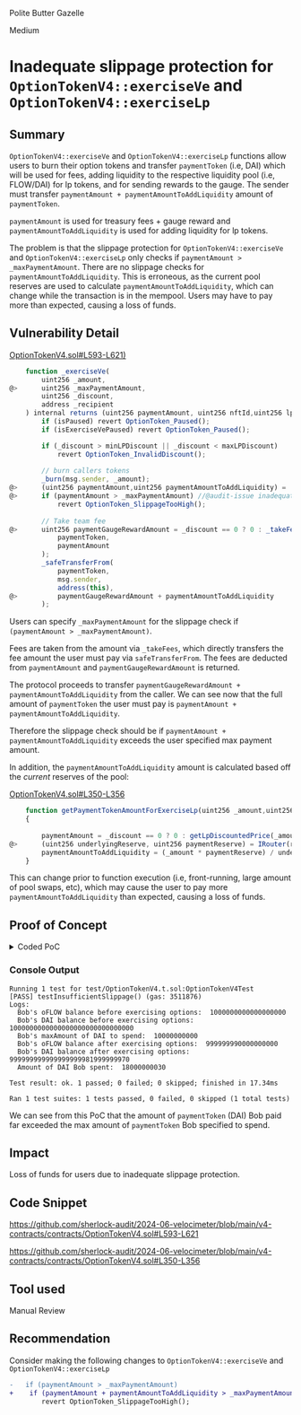 Polite Butter Gazelle

Medium

# Inadequate slippage protection for `OptionTokenV4::exerciseVe` and `OptionTokenV4::exerciseLp`

## Summary

`OptionTokenV4::exerciseVe` and `OptionTokenV4::exerciseLp` functions allow users to burn their option tokens and transfer `paymentToken` (i.e, DAI) which will be used for fees, adding liquidity to the respective liquidity pool (i.e, FLOW/DAI) for lp tokens, and for sending rewards to the gauge. The sender must transfer `paymentAmount + paymentAmountToAddLiquidity` amount of `paymentToken`.

`paymentAmount` is used for treasury fees + gauge reward and `paymentAmountToAddLiquidity` is used for adding liquidity for lp tokens.

The problem is that the slippage protection for `OptionTokenV4::exerciseVe` and `OptionTokenV4::exerciseLp` only checks if `paymentAmount > _maxPaymentAmount`. There are no slippage checks for `paymentAmountToAddLiquidity`. This is erroneous, as the current pool reserves are used to calculate `paymentAmountToAddLiquidity`, which can change while the transaction is in the mempool. Users may have to pay more than expected, causing a loss of funds.

## Vulnerability Detail

[OptionTokenV4.sol#L593-L621)](https://github.com/sherlock-audit/2024-06-velocimeter/blob/main/v4-contracts/contracts/OptionTokenV4.sol#L593-L621)
```javascript
    function _exerciseVe(
        uint256 _amount,
@>      uint256 _maxPaymentAmount,
        uint256 _discount,
        address _recipient
    ) internal returns (uint256 paymentAmount, uint256 nftId,uint256 lpAmount) {
        if (isPaused) revert OptionToken_Paused();
        if (isExerciseVePaused) revert OptionToken_Paused();

        if (_discount > minLPDiscount || _discount < maxLPDiscount)
            revert OptionToken_InvalidDiscount();
            
        // burn callers tokens
        _burn(msg.sender, _amount);
@>      (uint256 paymentAmount,uint256 paymentAmountToAddLiquidity) =  getPaymentTokenAmountForExerciseLp(_amount,_discount); // TODO decide if we want to have the curve or just always maxlock
@>      if (paymentAmount > _maxPaymentAmount) //@audit-issue inadequate slippage, as the user must pay paymentAmount + paymentAmountToAddLiquidity
            revert OptionToken_SlippageTooHigh();
          
        // Take team fee
@>      uint256 paymentGaugeRewardAmount = _discount == 0 ? 0 : _takeFees( //@audit take fees (which caller must pay)
            paymentToken,
            paymentAmount
        );
        _safeTransferFrom(
            paymentToken,
            msg.sender,
            address(this),
@>          paymentGaugeRewardAmount + paymentAmountToAddLiquidity
        );
```

Users can specify `_maxPaymentAmount` for the slippage check if `(paymentAmount > _maxPaymentAmount)`.

Fees are taken from the amount via `_takeFees`, which directly transfers the fee amount the user must pay via `safeTransferFrom`. The fees are deducted from `paymentAmount` and `paymentGaugeRewardAmount` is returned.

The protocol proceeds to transfer `paymentGaugeRewardAmount + paymentAmountToAddLiquidity` from the caller. We can see now that the full amount of `paymentToken` the user must pay is `paymentAmount + paymentAmountToAddLiquidity`.

Therefore the slippage check should be if `paymentAmount + paymentAmountToAddLiquidity` exceeds the user specified max payment amount.

In addition, the `paymentAmountToAddLiquidity` amount is calculated based off the *current* reserves of the pool:

[OptionTokenV4.sol#L350-L356](https://github.com/sherlock-audit/2024-06-velocimeter/blob/main/v4-contracts/contracts/OptionTokenV4.sol#L350-L356)
```javascript
    function getPaymentTokenAmountForExerciseLp(uint256 _amount,uint256 _discount) public view returns (uint256 paymentAmount, uint256 paymentAmountToAddLiquidity)
    {
       
        paymentAmount = _discount == 0 ? 0 : getLpDiscountedPrice(_amount, _discount);
@>      (uint256 underlyingReserve, uint256 paymentReserve) = IRouter(router).getReserves(underlyingToken, paymentToken, false);
        paymentAmountToAddLiquidity = (_amount * paymentReserve) / underlyingReserve;
    }
```

This can change prior to function execution (i.e, front-running, large amount of pool swaps, etc), which may cause the user to pay more `paymentAmountToAddLiquidity` than expected, causing a loss of funds.

## Proof of Concept

<details>
<summary>Coded PoC</summary>
<br>

Add the following to `test/OptionTokenV4.t.sol` and run `forge test --mt testInsufficientSlippage -vv`

```javascript
    function testInsufficientSlippage() public {
        vm.startPrank(address(owner));
        FLOW.approve(address(oFlowV4), TOKEN_1);
        // mint Option token to owner 2
        oFlowV4.mint(address(owner2), TOKEN_1);

        washTrades();
        vm.stopPrank();

        uint256 bobOflowBalanceBefore = oFlowV4.balanceOf(address(owner2));
        uint256 bobDaiBalanceBefore = DAI.balanceOf(address(owner2));
        uint256 maxAmount = 1e10;

        console.log("Bob's oFLOW balance before exercising options: ", bobOflowBalanceBefore);
        console.log("Bob's DAI balance before exercising options: ", bobDaiBalanceBefore);
        console.log("Bob's maxAmount of DAI to spend: ", maxAmount);

        vm.startPrank(address(owner2));
        DAI.approve(address(oFlowV4), TOKEN_100K);
 
        (, uint256 nftId, ) = oFlowV4.exerciseVe(
            1e10,
            maxAmount,
            address(owner2),
            80,
            block.timestamp
        );
        vm.stopPrank();

        uint256 bobOflowBalanceAfter = oFlowV4.balanceOf(address(owner2));
        uint256 bobDaiBalanceAfter = DAI.balanceOf(address(owner2));
        uint256 bobDaiBalanceSpent = bobDaiBalanceBefore - bobDaiBalanceAfter;

        console.log("Bob's oFLOW balance after exercising options: ", bobOflowBalanceAfter);
        console.log("Bob's DAI balance after exercising options: ", bobDaiBalanceAfter);
        console.log("Amount of DAI Bob spent: ", bobDaiBalanceSpent);
        assert(bobDaiBalanceSpent > maxAmount);
    }
```
</details>

### Console Output

```text
Running 1 test for test/OptionTokenV4.t.sol:OptionTokenV4Test
[PASS] testInsufficientSlippage() (gas: 3511876)
Logs:
  Bob's oFLOW balance before exercising options:  1000000000000000000
  Bob's DAI balance before exercising options:  1000000000000000000000000000000
  Bob's maxAmount of DAI to spend:  10000000000
  Bob's oFLOW balance after exercising options:  999999990000000000
  Bob's DAI balance after exercising options:  999999999999999999981999999970
  Amount of DAI Bob spent:  18000000030

Test result: ok. 1 passed; 0 failed; 0 skipped; finished in 17.34ms

Ran 1 test suites: 1 tests passed, 0 failed, 0 skipped (1 total tests)
```

We can see from this PoC that the amount of `paymentToken` (DAI) Bob paid far exceeded the max amount of `paymentToken` Bob specified to spend.

## Impact

Loss of funds for users due to inadequate slippage protection.

## Code Snippet

https://github.com/sherlock-audit/2024-06-velocimeter/blob/main/v4-contracts/contracts/OptionTokenV4.sol#L593-L621

https://github.com/sherlock-audit/2024-06-velocimeter/blob/main/v4-contracts/contracts/OptionTokenV4.sol#L350-L356

## Tool used

Manual Review

## Recommendation

Consider making the following changes to `OptionTokenV4::exerciseVe` and `OptionTokenV4::exerciseLp`

```diff
-   if (paymentAmount > _maxPaymentAmount)
+    if (paymentAmount + paymentAmountToAddLiquidity > _maxPaymentAmount)
        revert OptionToken_SlippageTooHigh();
```
